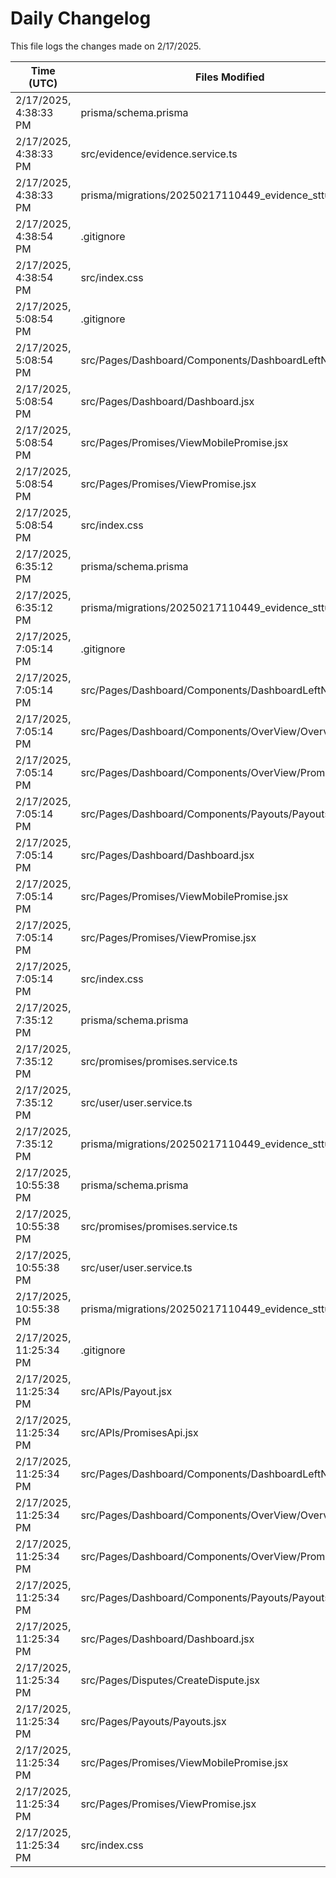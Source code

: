 # Daily Changelog

This file logs the changes made on 2/17/2025.

| Time (UTC)             | Files Modified                    | Changes (Addition/Deletion) |
|------------------------|-----------------------------------|-----------------------------|
| 2/17/2025, 4:38:33 PM | prisma/schema.prisma | 1 Additions & 1 Deletions |
| 2/17/2025, 4:38:33 PM | src/evidence/evidence.service.ts | 0 Additions & 1 Deletions |
| 2/17/2025, 4:38:33 PM | prisma/migrations/20250217110449_evidence_sttus/ | 0 Additions & 0 Deletions |
| 2/17/2025, 4:38:54 PM | .gitignore | 1 Additions & 0 Deletions|
| 2/17/2025, 4:38:54 PM | src/index.css | 1 Additions & 2 Deletions|
| 2/17/2025, 5:08:54 PM | .gitignore | 1 Additions & 0 Deletions|
| 2/17/2025, 5:08:54 PM | src/Pages/Dashboard/Components/DashboardLeftNav.jsx | 24 Additions & 0 Deletions|
| 2/17/2025, 5:08:54 PM | src/Pages/Dashboard/Dashboard.jsx | 1 Additions & 1 Deletions|
| 2/17/2025, 5:08:54 PM | src/Pages/Promises/ViewMobilePromise.jsx | 14 Additions & 6 Deletions|
| 2/17/2025, 5:08:54 PM | src/Pages/Promises/ViewPromise.jsx | 4 Additions & 4 Deletions|
| 2/17/2025, 5:08:54 PM | src/index.css | 1 Additions & 2 Deletions|
| 2/17/2025, 6:35:12 PM | prisma/schema.prisma | 1 Additions & 1 Deletions|
| 2/17/2025, 6:35:12 PM | prisma/migrations/20250217110449_evidence_sttus/ | 0 Additions & 0 Deletions|
| 2/17/2025, 7:05:14 PM | .gitignore | 1 Additions & 0 Deletions|
| 2/17/2025, 7:05:14 PM | src/Pages/Dashboard/Components/DashboardLeftNav.jsx | 25 Additions & 0 Deletions|
| 2/17/2025, 7:05:14 PM | src/Pages/Dashboard/Components/OverView/Overview.jsx | 16 Additions & 22 Deletions|
| 2/17/2025, 7:05:14 PM | src/Pages/Dashboard/Components/OverView/PromiseTable.jsx | 9 Additions & 1 Deletions|
| 2/17/2025, 7:05:14 PM | src/Pages/Dashboard/Components/Payouts/Payouts.jsx | 1 Additions & 0 Deletions|
| 2/17/2025, 7:05:14 PM | src/Pages/Dashboard/Dashboard.jsx | 1 Additions & 1 Deletions|
| 2/17/2025, 7:05:14 PM | src/Pages/Promises/ViewMobilePromise.jsx | 14 Additions & 6 Deletions|
| 2/17/2025, 7:05:14 PM | src/Pages/Promises/ViewPromise.jsx | 4 Additions & 4 Deletions|
| 2/17/2025, 7:05:14 PM | src/index.css | 1 Additions & 2 Deletions|
| 2/17/2025, 7:35:12 PM | prisma/schema.prisma | 1 Additions & 1 Deletions|
| 2/17/2025, 7:35:12 PM | src/promises/promises.service.ts | 11 Additions & 1 Deletions|
| 2/17/2025, 7:35:12 PM | src/user/user.service.ts | 13 Additions & 1 Deletions|
| 2/17/2025, 7:35:12 PM | prisma/migrations/20250217110449_evidence_sttus/ | 0 Additions & 0 Deletions|
| 2/17/2025, 10:55:38 PM | prisma/schema.prisma | 1 Additions & 1 Deletions|
| 2/17/2025, 10:55:38 PM | src/promises/promises.service.ts | 25 Additions & 11 Deletions|
| 2/17/2025, 10:55:38 PM | src/user/user.service.ts | 13 Additions & 1 Deletions|
| 2/17/2025, 10:55:38 PM | prisma/migrations/20250217110449_evidence_sttus/ | 0 Additions & 0 Deletions|
| 2/17/2025, 11:25:34 PM | .gitignore | 1 Additions & 0 Deletions|
| 2/17/2025, 11:25:34 PM | src/APIs/Payout.jsx | 4 Additions & 0 Deletions|
| 2/17/2025, 11:25:34 PM | src/APIs/PromisesApi.jsx | 5 Additions & 0 Deletions|
| 2/17/2025, 11:25:34 PM | src/Pages/Dashboard/Components/DashboardLeftNav.jsx | 28 Additions & 3 Deletions|
| 2/17/2025, 11:25:34 PM | src/Pages/Dashboard/Components/OverView/Overview.jsx | 33 Additions & 49 Deletions|
| 2/17/2025, 11:25:34 PM | src/Pages/Dashboard/Components/OverView/PromiseTable.jsx | 9 Additions & 1 Deletions|
| 2/17/2025, 11:25:34 PM | src/Pages/Dashboard/Components/Payouts/Payouts.jsx | 1 Additions & 0 Deletions|
| 2/17/2025, 11:25:34 PM | src/Pages/Dashboard/Dashboard.jsx | 1 Additions & 1 Deletions|
| 2/17/2025, 11:25:34 PM | src/Pages/Disputes/CreateDispute.jsx | 23 Additions & 19 Deletions|
| 2/17/2025, 11:25:34 PM | src/Pages/Payouts/Payouts.jsx | 85 Additions & 93 Deletions|
| 2/17/2025, 11:25:34 PM | src/Pages/Promises/ViewMobilePromise.jsx | 14 Additions & 6 Deletions|
| 2/17/2025, 11:25:34 PM | src/Pages/Promises/ViewPromise.jsx | 4 Additions & 4 Deletions|
| 2/17/2025, 11:25:34 PM | src/index.css | 1 Additions & 2 Deletions|
